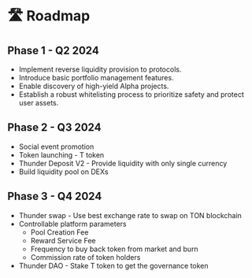 # 🛣️ Roadmap

## **Phase 1  - Q2 2024**

* Implement reverse liquidity provision to protocols.
* Introduce basic portfolio management features.
* Enable discovery of high-yield Alpha projects.
* Establish a robust whitelisting process to prioritize safety and protect user assets.

## **Phase 2 - Q3 2024**

* Social event promotion
* Token launching - T token
* Thunder Deposit V2 - Provide liquidity with only single currency&#x20;
* Build liquidity pool on DEXs

## **Phase 3 - Q4 2024**

* Thunder swap - Use best exchange rate to swap on TON blockchain
* Controllable platform parameters
  * Pool Creation Fee
  * Reward Service Fee
  * Frequency to buy back token from market and burn
  * Commission rate of token holders
* Thunder DAO - Stake T token to get the governance token

